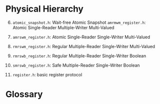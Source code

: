 # Physical Hierarchy

6. `atomic_snapshot.h`: Wait-free Atomic Snapshot
   `amrmwm_register.h`: Atomic Single-Reader Multiple-Writer Multi-Valued

5. `amrswm_register.h`: Atomic Single-Reader Single-Writer Multi-Valued

4. `rmrswm_register.h`: Regular Multiple-Reader Single-Writer Multi-Valued

3. `rmrswb_register.h`: Regular Multiple-Reader Single-Writer Boolean

2. `smrswb_register.h`: Safe Multiple-Reader Single-Writer Boolean

1. `register.h`: basic register protocol

# Glossary
